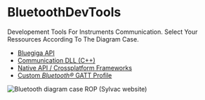 # BluetoothDevTools
Developement Tools For Instruments Communication. Select Your Ressources According To The Diagram Case.

- <a href="https://github.com/SylvacDev/BluetoothDevTools/tree/main/Windows-BLED112-dongle-SDK">Bluegiga API</a>
- <a href="https://github.com/SylvacDev/BluetoothDevTools/tree/main/Communication%20DLL%20SDK">Communication DLL (C++)</a>
- <a href="https://github.com/SylvacDev/BluetoothDevTools/tree/main/MAN-DeveloperResources_OS.pdf">Native API / Crossplatform Frameworks</a>
- <a href="https://github.com/SylvacDev/BluetoothDevTools/tree/main/Sylvac-Custom-Bluetooth-GATT-Profiles">Custom *Bluetooth&#x00AE;* GATT Profile</a>

![Bluetooth diagram case ROP (Sylvac website)](https://user-images.githubusercontent.com/111576217/195026609-42e1d259-d844-40f3-9aa7-8ab6134c9fc1.png)
